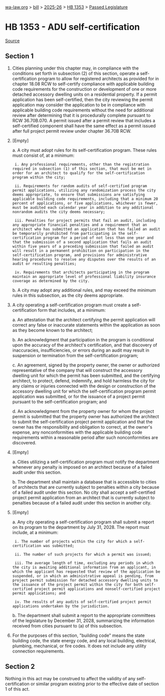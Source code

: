 [wa-law.org](/) > [bill](/bill/) > [2025-26](/bill/2025-26/) > [HB 1353](/bill/2025-26/hb/1353/) > [Passed Legislature](/bill/2025-26/hb/1353/S.PL/)

# HB 1353 - ADU self-certification

[Source](http://lawfilesext.leg.wa.gov/biennium/2025-26/Pdf/Bills/House%20Passed%20Legislature/1353-S.PL.pdf)

## Section 1
1. Cities planning under this chapter may, in compliance with the conditions set forth in subsection (2) of this section, operate a self-certification program to allow for registered architects as provided for in chapter 18.08 RCW to self-certify compliance with applicable building code requirements for the construction or development of one or more detached accessory dwelling units on a residential property. If a permit application has been self-certified, then the city reviewing the permit application may consider the application to be in compliance with applicable building code requirements without the need for additional review after determining that it is procedurally complete pursuant to RCW 36.70B.070. A permit issued after a permit review that includes a self-certified component shall have the same effect as a permit issued after full project permit review under chapter 36.70B RCW.

2. [Empty]

    a. A city must adopt rules for its self-certification program. These rules must consist of, at a minimum:

        i. Any professional requirements, other than the registration required in subsection (1) of this section, that must be met in order for an architect to qualify for the self-certification program within the city;

        ii. Requirements for random audits of self-certified program permit applications, utilizing any randomization process the city deems appropriate, to ensure that submissions are satisfying applicable building code requirements, including that a minimum 20 percent of applications, or five applications, whichever is fewer, must be audited each calendar year in addition to any additional nonrandom audits the city deems necessary;

        iii. Penalties for project permits that fail an audit, including any appropriate financial penalties and a requirement that an architect who has submitted an application that has failed an audit be temporarily prohibited from participating in the self-certification program for a period of not less than one year and that the submission of a second application that fails an audit within five years of a preceding submission that failed an audit will result in a permanent prohibition on participation in the self-certification program, and provisions for administrative hearing procedures to resolve any disputes over the results of an audit or resulting penalties;

        iv. Requirements that architects participating in the program maintain an appropriate level of professional liability insurance coverage as determined by the city.

    b. A city may adopt any additional rules, and may exceed the minimum rules in this subsection, as the city deems appropriate.

3. A city operating a self-certification program must create a self-certification form that includes, at a minimum:

    a. An attestation that the architect certifying the permit application will correct any false or inaccurate statements within the application as soon as they become known to the architect;

    b. An acknowledgment that participation in the program is conditional upon the accuracy of the architect's certification, and that discovery of inaccuracies, insufficiencies, or errors during an audit may result in suspension or termination from the self-certification program;

    c. An agreement, signed by the property owner, the owner or authorized representative of the company that will construct the accessory dwelling unit for which the permit has been submitted, and the certifying architect, to protect, defend, indemnify, and hold harmless the city for any claims or injuries connected with the design or construction of the accessory dwelling unit for which the self-certification program permit application was submitted, or for the issuance of a project permit pursuant to the self-certification program; and

    d. An acknowledgment from the property owner for whom the project permit is submitted that the property owner has authorized the architect to submit the self-certification project permit application and that the owner has the responsibility and obligation to correct, at the owner's expense, any nonconformities with the applicable building code requirements within a reasonable period after such nonconformities are discovered.

4. [Empty]

    a. Cities utilizing a self-certification program must notify the department whenever any penalty is imposed on an architect because of a failed audit under this section.

    b. The department shall maintain a database that is accessible to cities of architects that are currently subject to penalties within a city because of a failed audit under this section. No city shall accept a self-certified project permit application from an architect that is currently subject to penalties because of a failed audit under this section in another city.

5. [Empty]

    a. Any city operating a self-certification program shall submit a report on its program to the department by July 31, 2028. The report must include, at a minimum:

        i. The number of projects within the city for which a self-certification was submitted;

        ii. The number of such projects for which a permit was issued;

        iii. The average length of time, excluding any periods in which the city is awaiting additional information from an applicant, in which the applicant has requested that review of the application be suspended, or in which an administrative appeal is pending, from project permit submission for detached accessory dwelling units to the issuance of the project permit within the city for both self-certified project permit applications and nonself-certified project permit applications; and

        iv. The results of any audits of self-certified project permit applications undertaken by the jurisdiction.

    b. The department shall submit a report to the appropriate committees of the legislature by December 31, 2028, summarizing the information received from cities pursuant to (a) of this subsection.

6. For the purposes of this section, "building code" means the state building code, the state energy code, and any local building, electrical, plumbing, mechanical, or fire codes. It does not include any utility connection requirements.

## Section 2
Nothing in this act may be construed to affect the validity of any self-certification or similar program existing prior to the effective date of section 1 of this act.

